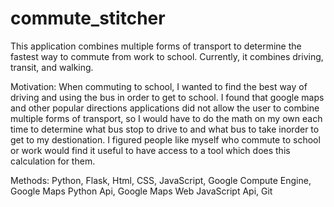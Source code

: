 # commute_stitcher

This application combines multiple forms of transport to determine the fastest way to commute from work to school. Currently, it combines driving, transit, and walking.

Motivation:
When commuting to school, I wanted to find the best way of driving and using the bus in order to get to school. I found that google maps and other popular directions applications did not allow the user to combine multiple forms of transport, so I would have to do the math on my own each time to determine what bus stop to drive to and what bus to take inorder to get to my destionation. I figured people like myself who commute to school or work would find it useful to have access to a tool which does this calculation for them. 

Methods:
Python, Flask, Html, CSS, JavaScript, Google Compute Engine, Google Maps Python Api, Google Maps Web JavaScript Api, Git
